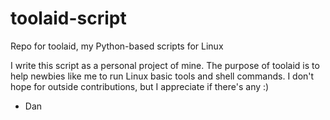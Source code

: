 # toolaid-script
Repo for toolaid, my Python-based scripts for Linux


I write this script as a personal project of mine. 
The purpose of toolaid is to help newbies like me to run Linux basic tools and shell commands.
I don't hope for outside contributions, but I appreciate if there's any :)

- Dan
